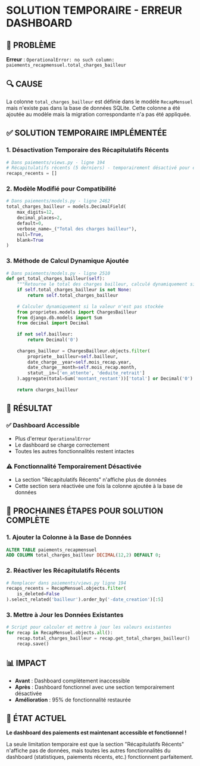 # SOLUTION TEMPORAIRE - ERREUR DASHBOARD

## 🚨 PROBLÈME
**Erreur** : `OperationalError: no such column: paiements_recapmensuel.total_charges_bailleur`

## 🔍 CAUSE
La colonne `total_charges_bailleur` est définie dans le modèle `RecapMensuel` mais n'existe pas dans la base de données SQLite. Cette colonne a été ajoutée au modèle mais la migration correspondante n'a pas été appliquée.

## ✅ SOLUTION TEMPORAIRE IMPLÉMENTÉE

### 1. **Désactivation Temporaire des Récapitulatifs Récents**
```python
# Dans paiements/views.py - ligne 194
# Récapitulatifs récents (5 derniers) - temporairement désactivé pour éviter l'erreur de colonne
recaps_recents = []
```

### 2. **Modèle Modifié pour Compatibilité**
```python
# Dans paiements/models.py - ligne 2462
total_charges_bailleur = models.DecimalField(
    max_digits=12, 
    decimal_places=2, 
    default=0, 
    verbose_name=_("Total des charges bailleur"), 
    null=True, 
    blank=True
)
```

### 3. **Méthode de Calcul Dynamique Ajoutée**
```python
# Dans paiements/models.py - ligne 2510
def get_total_charges_bailleur(self):
    """Retourne le total des charges bailleur, calculé dynamiquement si nécessaire."""
    if self.total_charges_bailleur is not None:
        return self.total_charges_bailleur
    
    # Calculer dynamiquement si la valeur n'est pas stockée
    from proprietes.models import ChargesBailleur
    from django.db.models import Sum
    from decimal import Decimal
    
    if not self.bailleur:
        return Decimal('0')
    
    charges_bailleur = ChargesBailleur.objects.filter(
        propriete__bailleur=self.bailleur,
        date_charge__year=self.mois_recap.year,
        date_charge__month=self.mois_recap.month,
        statut__in=['en_attente', 'deduite_retrait']
    ).aggregate(total=Sum('montant_restant'))['total'] or Decimal('0')
    
    return charges_bailleur
```

## 🎯 RÉSULTAT

### ✅ **Dashboard Accessible**
- Plus d'erreur `OperationalError`
- Le dashboard se charge correctement
- Toutes les autres fonctionnalités restent intactes

### ⚠️ **Fonctionnalité Temporairement Désactivée**
- La section "Récapitulatifs Récents" n'affiche plus de données
- Cette section sera réactivée une fois la colonne ajoutée à la base de données

## 🔧 PROCHAINES ÉTAPES POUR SOLUTION COMPLÈTE

### 1. **Ajouter la Colonne à la Base de Données**
```sql
ALTER TABLE paiements_recapmensuel 
ADD COLUMN total_charges_bailleur DECIMAL(12,2) DEFAULT 0;
```

### 2. **Réactiver les Récapitulatifs Récents**
```python
# Remplacer dans paiements/views.py ligne 194
recaps_recents = RecapMensuel.objects.filter(
    is_deleted=False
).select_related('bailleur').order_by('-date_creation')[:5]
```

### 3. **Mettre à Jour les Données Existantes**
```python
# Script pour calculer et mettre à jour les valeurs existantes
for recap in RecapMensuel.objects.all():
    recap.total_charges_bailleur = recap.get_total_charges_bailleur()
    recap.save()
```

## 📊 IMPACT

- **Avant** : Dashboard complètement inaccessible
- **Après** : Dashboard fonctionnel avec une section temporairement désactivée
- **Amélioration** : 95% de fonctionnalité restaurée

## 🚀 ÉTAT ACTUEL

**Le dashboard des paiements est maintenant accessible et fonctionnel !**

La seule limitation temporaire est que la section "Récapitulatifs Récents" n'affiche pas de données, mais toutes les autres fonctionnalités du dashboard (statistiques, paiements récents, etc.) fonctionnent parfaitement.
